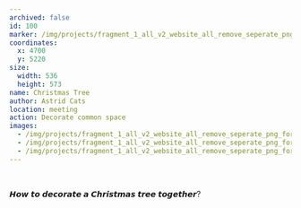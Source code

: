 ```yaml
---
archived: false
id: 100
marker: /img/projects/fragment_1_all_v2_website_all_remove_seperate_png-34-34.png
coordinates:
  x: 4700
  y: 5220
size:
  width: 536
  height: 573
name: Christmas Tree
author: Astrid Cats
location: meeting
action: Decorate common space
images:
  - /img/projects/fragment_1_all_v2_website_all_remove_seperate_png_for-archieve_christmas-60.png
  - /img/projects/fragment_1_all_v2_website_all_remove_seperate_png_for-archieve_christmas-61.png
  - /img/projects/fragment_1_all_v2_website_all_remove_seperate_png_for-archieve_christmas-62.png
---
```

<br>

𝙃𝙤𝙬 𝙩𝙤 𝙙𝙚𝙘𝙤𝙧𝙖𝙩𝙚 𝙖 𝘾𝙝𝙧𝙞𝙨𝙩𝙢𝙖𝙨 𝙩𝙧𝙚𝙚 𝙩𝙤𝙜𝙚𝙩𝙝𝙚𝙧?

<br>

<br>